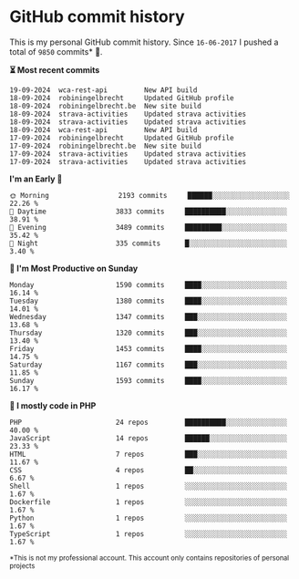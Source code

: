 # GitHub commit history
This is my personal GitHub commit history. Since <!--START_SECTION:first-commit-date-->`16-06-2017`<!--END_SECTION:first-commit-date--> I pushed a total of <!--START_SECTION:total-commit-count-->`9850`<!--END_SECTION:total-commit-count--> commits* 🎉.

<!--START_SECTION:most-recent-commits-->
**⏳ Most recent commits**
                                        
```text
19-09-2024  wca-rest-api         New API build
18-09-2024  robiningelbrecht     Updated GitHub profile
18-09-2024  robiningelbrecht.be  New site build
18-09-2024  strava-activities    Updated strava activities
18-09-2024  strava-activities    Updated strava activities
18-09-2024  wca-rest-api         New API build
17-09-2024  robiningelbrecht     Updated GitHub profile
17-09-2024  robiningelbrecht.be  New site build
17-09-2024  strava-activities    Updated strava activities
17-09-2024  strava-activities    Updated strava activities
```
<!--END_SECTION:most-recent-commits-->  

<!--START_SECTION:commits-per-day-time-->
**I&#039;m an Early 🐤**

```text
🌞 Morning                 2193 commits     ██████░░░░░░░░░░░░░░░░░░░   22.26 %
🌆 Daytime                 3833 commits     ██████████░░░░░░░░░░░░░░░   38.91 %
🌃 Evening                 3489 commits     █████████░░░░░░░░░░░░░░░░   35.42 %
🌙 Night                   335 commits      █░░░░░░░░░░░░░░░░░░░░░░░░   3.40 %
```
<!--END_SECTION:commits-per-day-time-->  

<!--START_SECTION:commits-per-weekday-->
**📅 I&#039;m Most Productive on Sunday**

```text
Monday                    1590 commits     ████░░░░░░░░░░░░░░░░░░░░░   16.14 %
Tuesday                   1380 commits     ████░░░░░░░░░░░░░░░░░░░░░   14.01 %
Wednesday                 1347 commits     ███░░░░░░░░░░░░░░░░░░░░░░   13.68 %
Thursday                  1320 commits     ███░░░░░░░░░░░░░░░░░░░░░░   13.40 %
Friday                    1453 commits     ████░░░░░░░░░░░░░░░░░░░░░   14.75 %
Saturday                  1167 commits     ███░░░░░░░░░░░░░░░░░░░░░░   11.85 %
Sunday                    1593 commits     ████░░░░░░░░░░░░░░░░░░░░░   16.17 %
```
<!--END_SECTION:commits-per-weekday-->  

<!--START_SECTION:repos-per-language-->
**💬 I mostly code in PHP**

```text
PHP                       24 repos         ██████████░░░░░░░░░░░░░░░   40.00 %
JavaScript                14 repos         ██████░░░░░░░░░░░░░░░░░░░   23.33 %
HTML                      7 repos          ███░░░░░░░░░░░░░░░░░░░░░░   11.67 %
CSS                       4 repos          ██░░░░░░░░░░░░░░░░░░░░░░░   6.67 %
Shell                     1 repos          ░░░░░░░░░░░░░░░░░░░░░░░░░   1.67 %
Dockerfile                1 repos          ░░░░░░░░░░░░░░░░░░░░░░░░░   1.67 %
Python                    1 repos          ░░░░░░░░░░░░░░░░░░░░░░░░░   1.67 %
TypeScript                1 repos          ░░░░░░░░░░░░░░░░░░░░░░░░░   1.67 %
```
<!--END_SECTION:repos-per-language-->  

<sub>*This is not my professional account. This account only contains repositories of personal projects</sub>
